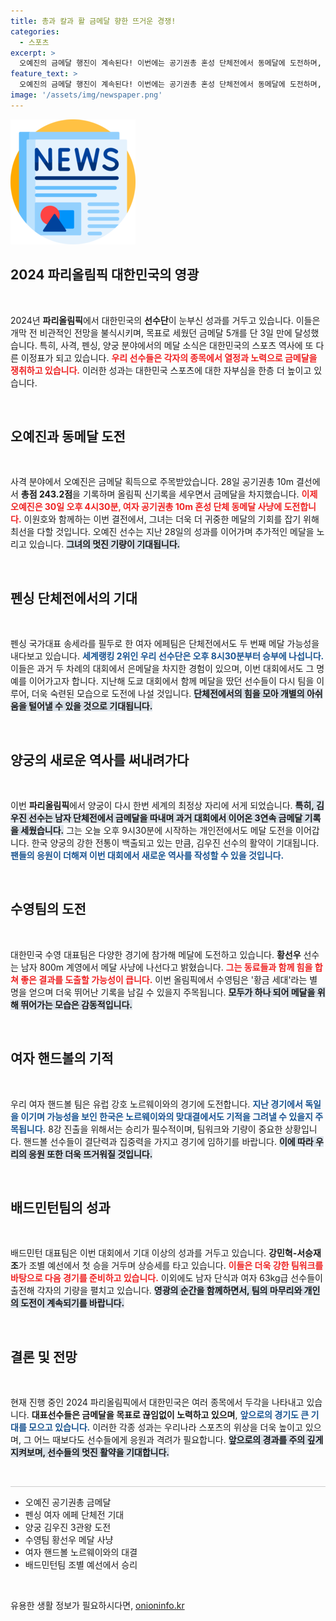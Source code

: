 ```yaml
---
title: 총과 칼과 활 금메달 향한 뜨거운 경쟁!
categories:
  - 스포츠
excerpt: >
  오예진의 금메달 행진이 계속된다! 이번에는 공기권총 혼성 단체전에서 동메달에 도전하며, 한국 사격의 새로운 전성기를 알리고 있다. 그리고 펜싱, 양궁, 수영, 핸드볼 등 다양한 종목에서도 메달 소식이 이어질 예정이다.
feature_text: >
  오예진의 금메달 행진이 계속된다! 이번에는 공기권총 혼성 단체전에서 동메달에 도전하며, 한국 사격의 새로운 전성기를 알리고 있다. 그리고 펜싱, 양궁, 수영, 핸드볼 등 다양한 종목에서도 메달 소식이 이어질 예정이다.
image: '/assets/img/newspaper.png'
---
```


<p><img src="/assets/img/newspaper.png" alt="kimp 속보" /></p>

<h2 data-ke-size="size26">2024 파리올림픽 대한민국의 영광</h2>

<p data-ke-size="size16">&nbsp;</p>

<p>2024년 <b>파리올림픽</b>에서 대한민국의 <b>선수단</b>이 눈부신 성과를 거두고 있습니다. 이들은 개막 전 비관적인 전망을 불식시키며, 목표로 세웠던 금메달 5개를 단 3일 만에 달성했습니다. 특히, 사격, 펜싱, 양궁 분야에서의 메달 소식은 대한민국의 스포츠 역사에 또 다른 이정표가 되고 있습니다. <b><span style="color: #ee2323;">우리 선수들은 각자의 종목에서 열정과 노력으로 금메달을 쟁취하고 있습니다.</span></b> 이러한 성과는 대한민국 스포츠에 대한 자부심을 한층 더 높이고 있습니다. </p>

<p data-ke-size="size16">&nbsp;</p>

<h2 data-ke-size="size26">오예진과 동메달 도전</h2>

<p data-ke-size="size16">&nbsp;</p>

<p>사격 분야에서 오예진은 금메달 획득으로 주목받았습니다. 28일 공기권총 10m 결선에서 <b>총점 243.2점</b>을 기록하며 올림픽 신기록을 세우면서 금메달을 차지했습니다. <b><span style="color: #ee2323;">이제 오예진은 30일 오후 4시30분, 여자 공기권총 10m 혼성 단체 동메달 사냥에 도전합니다.</span></b> 이원호와 함께하는 이번 결전에서, 그녀는 더욱 더 귀중한 메달의 기회를 잡기 위해 최선을 다할 것입니다. 오예진 선수는 지난 28일의 성과를 이어가며 추가적인 메달을 노리고 있습니다. <b><span style="background-color: #21538527;">그녀의 멋진 기량이 기대됩니다.</span></b></p>

<p data-ke-size="size16">&nbsp;</p>

<h2 data-ke-size="size26">펜싱 단체전에서의 기대</h2>

<p data-ke-size="size16">&nbsp;</p>

<p>펜싱 국가대표 송세라를 필두로 한 여자 에페팀은 단체전에서도 두 번째 메달 가능성을 내다보고 있습니다. <b><span style="color: #1a5490;">세계랭킹 2위인 우리 선수단은 오후 8시30분부터 승부에 나섭니다.</span></b> 이들은 과거 두 차례의 대회에서 은메달을 차지한 경험이 있으며, 이번 대회에서도 그 명예를 이어가고자 합니다. 지난해 도쿄 대회에서 함께 메달을 땄던 선수들이 다시 팀을 이루어, 더욱 숙련된 모습으로 도전에 나설 것입니다. <b><span style="background-color: #21538527;">단체전에서의 힘을 모아 개별의 아쉬움을 털어낼 수 있을 것으로 기대됩니다.</span></b></p>

<p data-ke-size="size16">&nbsp;</p>

<h2 data-ke-size="size26">양궁의 새로운 역사를 써내려가다</h2>

<p data-ke-size="size16">&nbsp;</p>

<p>이번 <b>파리올림픽</b>에서 양궁이 다시 한번 세계의 최정상 자리에 서게 되었습니다. <b><span style="background-color: #21538527;">특히, 김우진 선수는 남자 단체전에서 금메달을 따내며 과거 대회에서 이어온 3연속 금메달 기록을 세웠습니다.</span></b> 그는 오늘 오후 9시30분에 시작하는 개인전에서도 메달 도전을 이어갑니다. 한국 양궁의 강한 전통이 백출되고 있는 만큼, 김우진 선수의 활약이 기대됩니다. <b><span style="color: #1a5490;">팬들의 응원이 더해져 이번 대회에서 새로운 역사를 작성할 수 있을 것입니다.</span></b></p>

<p data-ke-size="size16">&nbsp;</p>

<h2 data-ke-size="size26">수영팀의 도전</h2>

<p data-ke-size="size16">&nbsp;</p>

<p>대한민국 수영 대표팀은 다양한 경기에 참가해 메달에 도전하고 있습니다. <b>황선우</b> 선수는 남자 800m 계영에서 메달 사냥에 나선다고 밝혔습니다. <b><span style="color: #ee2323;">그는 동료들과 함께 힘을 합쳐 좋은 결과를 도출할 가능성이 큽니다.</span></b> 이번 올림픽에서 수영팀은 '황금 세대'라는 별명을 얻으며 더욱 뛰어난 기록을 남길 수 있을지 주목됩니다. <b><span style="background-color: #21538527;">모두가 하나 되어 메달을 위해 뛰어가는 모습은 감동적입니다.</span></b></p>

<p data-ke-size="size16">&nbsp;</p>

<h2 data-ke-size="size26">여자 핸드볼의 기적</h2>

<p data-ke-size="size16">&nbsp;</p>

<p>우리 여자 핸드볼 팀은 유럽 강호 노르웨이와의 경기에 도전합니다. <b><span style="color: #1a5490;">지난 경기에서 독일을 이기며 가능성을 보인 한국은 노르웨이와의 맞대결에서도 기적을 그려낼 수 있을지 주목됩니다.</span></b> 8강 진출을 위해서는 승리가 필수적이며, 팀워크와 기량이 중요한 상황입니다. 핸드볼 선수들이 결단력과 집중력을 가지고 경기에 임하기를 바랍니다. <b><span style="background-color: #21538527;">이에 따라 우리의 응원 또한 더욱 뜨거워질 것입니다.</span></b></p>

<p data-ke-size="size16">&nbsp;</p>

<h2 data-ke-size="size26">배드민턴팀의 성과</h2>

<p data-ke-size="size16">&nbsp;</p>

<p>배드민턴 대표팀은 이번 대회에서 기대 이상의 성과를 거두고 있습니다. <b>강민혁-서승재 조</b>가 조별 예선에서 첫 승을 거두며 상승세를 타고 있습니다. <b><span style="color: #ee2323;">이들은 더욱 강한 팀워크를 바탕으로 다음 경기를 준비하고 있습니다.</span></b> 이외에도 남자 단식과 여자 63kg급 선수들이 출전해 각자의 기량을 펼치고 있습니다. <b><span style="background-color: #21538527;">영광의 순간을 함께하면서, 팀의 마무리와 개인의 도전이 계속되기를 바랍니다.</span></b></p>

<p data-ke-size="size16">&nbsp;</p>

<h2 data-ke-size="size26">결론 및 전망</h2>

<p data-ke-size="size16">&nbsp;</p>

<p>현재 진행 중인 2024 파리올림픽에서 대한민국은 여러 종목에서 두각을 나타내고 있습니다. <b>대표선수들은 금메달을 목표로 끊임없이 노력하고 있으며</b>, <b><span style="color: #1a5490;">앞으로의 경기도 큰 기대를 모으고 있습니다.</span></b> 이러한 각종 성과는 우리나라 스포츠의 위상을 더욱 높이고 있으며, 그 어느 때보다도 선수들에게 응원과 격려가 필요합니다. <b><span style="background-color: #21538527;">앞으로의 경과를 주의 깊게 지켜보며, 선수들의 멋진 활약을 기대합니다.</span></b></p>

<p data-ke-size="size16">&nbsp;</p>

<hr style="height: 1px; border: none; background: #ccc;"/>

<ul>
  <li>오예진 공기권총 금메달</li>
  <li>펜싱 여자 에페 단체전 기대</li>
  <li>양궁 김우진 3관왕 도전</li>
  <li>수영팀 황선우 메달 사냥</li>
  <li>여자 핸드볼 노르웨이와의 대결</li>
  <li>배드민턴팀 조별 예선에서 승리</li>
</ul>

<p data-ke-size="size16">&nbsp;</p>
유용한 생활 정보가 필요하시다면, <a href="https://onioninfo.kr" rel="dofollow">onioninfo.kr</a>


